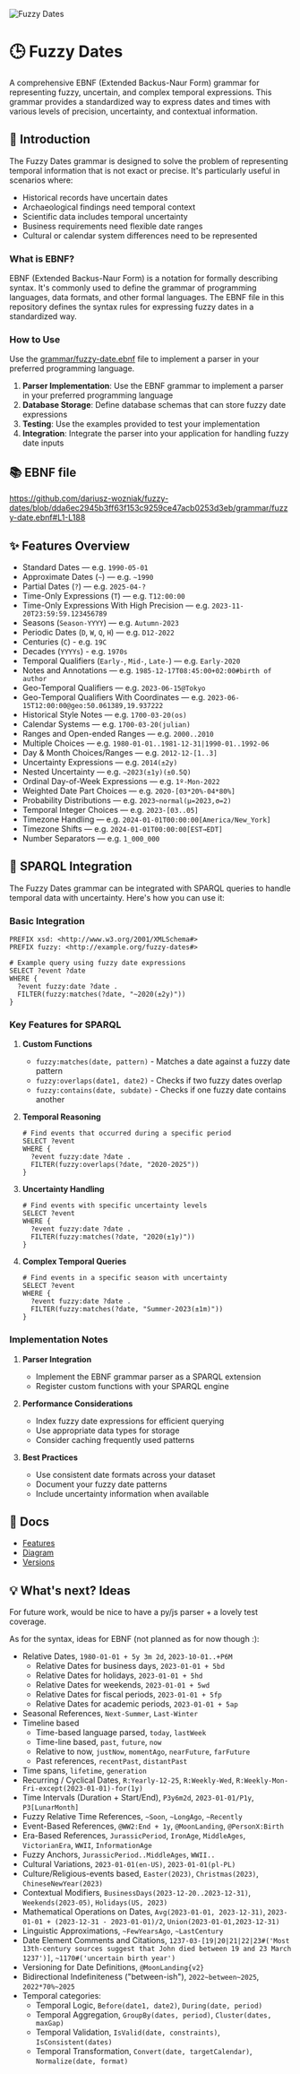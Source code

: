 ![Fuzzy Dates](docs/fuzzy-dates.png)

# 🕒 Fuzzy Dates

A comprehensive EBNF (Extended Backus-Naur Form) grammar for representing fuzzy, uncertain, and complex temporal expressions. This grammar provides a standardized way to express dates and times with various levels of precision, uncertainty, and contextual information.

## 📝 Introduction

The Fuzzy Dates grammar is designed to solve the problem of representing temporal information that is not exact or precise. It's particularly useful in scenarios where:

* Historical records have uncertain dates
* Archaeological findings need temporal context
* Scientific data includes temporal uncertainty
* Business requirements need flexible date ranges
* Cultural or calendar system differences need to be represented

### What is EBNF?

EBNF (Extended Backus-Naur Form) is a notation for formally describing syntax. It's commonly used to define the grammar of programming languages, data formats, and other formal languages. The EBNF file in this repository defines the syntax rules for expressing fuzzy dates in a standardized way.

### How to Use

Use the [grammar/fuzzy-date.ebnf](grammar/fuzzy-date.ebnf) file to implement a parser in your preferred programming language.

1. **Parser Implementation**: Use the EBNF grammar to implement a parser in your preferred programming language
2. **Database Storage**: Define database schemas that can store fuzzy date expressions
3. **Testing**: Use the examples provided to test your implementation
4. **Integration**: Integrate the parser into your application for handling fuzzy date inputs

## 📚 EBNF file

https://github.com/dariusz-wozniak/fuzzy-dates/blob/dda6ec2945b3ff63f153c9259ce47acb0253d3eb/grammar/fuzzy-date.ebnf#L1-L188

## ✨ Features Overview

* Standard Dates — e.g. `1990-05-01`
* Approximate Dates (`~`) — e.g. `~1990`
* Partial Dates (`?`) — e.g. `2025-04-?`
* Time-Only Expressions (`T`) — e.g. `T12:00:00`
* Time-Only Expressions With High Precision — e.g. `2023-11-20T23:59:59.123456789`
* Seasons (`Season-YYYY`) — e.g. `Autumn-2023`
* Periodic Dates (`D`, `W`, `Q`, `H`) — e.g. `D12-2022`
* Centuries (`C`) - e.g. `19C`
* Decades (`YYYYs`) - e.g. `1970s`
* Temporal Qualifiers (`Early-`, `Mid-`, `Late-`) — e.g. `Early-2020`
* Notes and Annotations — e.g. `1985-12-17T08:45:00+02:00#birth of author`
* Geo-Temporal Qualifiers — e.g. `2023-06-15@Tokyo`
* Geo-Temporal Qualifiers With Coordinates — e.g. `2023-06-15T12:00:00@geo:50.061389,19.937222`
* Historical Style Notes — e.g. `1700-03-20(os)`
* Calendar Systems — e.g. `1700-03-20(julian)`
* Ranges and Open-ended Ranges — e.g. `2000..2010`
* Multiple Choices — e.g. `1980-01-01..1981-12-31|1990-01..1992-06`
* Day & Month Choices/Ranges — e.g. `2012-12-[1..3]`
* Uncertainty Expressions — e.g. `2014(±2y)`
* Nested Uncertainty — e.g. `~2023(±1y)(±0.5Q)`
* Ordinal Day-of-Week Expressions — e.g. `1º-Mon-2022`
* Weighted Date Part Choices — e.g. `2020-[03*20%-04*80%]`
* Probability Distributions — e.g. `2023~normal(μ=2023,σ=2)`
* Temporal Integer Choices — e.g. `2023-[03..05]`
* Timezone Handling — e.g. `2024-01-01T00:00:00[America/New_York]`
* Timezone Shifts — e.g. `2024-01-01T00:00:00[EST→EDT]`
* Number Separators — e.g. `1_000_000`

## 🔄 SPARQL Integration

The Fuzzy Dates grammar can be integrated with SPARQL queries to handle temporal data with uncertainty. Here's how you can use it:

### Basic Integration

```sparql
PREFIX xsd: <http://www.w3.org/2001/XMLSchema#>
PREFIX fuzzy: <http://example.org/fuzzy-dates#>

# Example query using fuzzy date expressions
SELECT ?event ?date
WHERE {
  ?event fuzzy:date ?date .
  FILTER(fuzzy:matches(?date, "~2020(±2y)"))
}
```

### Key Features for SPARQL

1. **Custom Functions**
   - `fuzzy:matches(date, pattern)` - Matches a date against a fuzzy date pattern
   - `fuzzy:overlaps(date1, date2)` - Checks if two fuzzy dates overlap
   - `fuzzy:contains(date, subdate)` - Checks if one fuzzy date contains another

2. **Temporal Reasoning**
   ```sparql
   # Find events that occurred during a specific period
   SELECT ?event
   WHERE {
     ?event fuzzy:date ?date .
     FILTER(fuzzy:overlaps(?date, "2020-2025"))
   }
   ```

3. **Uncertainty Handling**
   ```sparql
   # Find events with specific uncertainty levels
   SELECT ?event
   WHERE {
     ?event fuzzy:date ?date .
     FILTER(fuzzy:matches(?date, "2020(±1y)"))
   }
   ```

4. **Complex Temporal Queries**
   ```sparql
   # Find events in a specific season with uncertainty
   SELECT ?event
   WHERE {
     ?event fuzzy:date ?date .
     FILTER(fuzzy:matches(?date, "Summer-2023(±1m)"))
   }
   ```

### Implementation Notes

1. **Parser Integration**
   - Implement the EBNF grammar parser as a SPARQL extension
   - Register custom functions with your SPARQL engine

2. **Performance Considerations**
   - Index fuzzy date expressions for efficient querying
   - Use appropriate data types for storage
   - Consider caching frequently used patterns

3. **Best Practices**
   - Use consistent date formats across your dataset
   - Document your fuzzy date patterns
   - Include uncertainty information when available

## 📃 Docs

* [Features](docs/features.md)
* [Diagram](docs/diagram.md)
* [Versions](docs/versions.md)

## 💡 What's next? Ideas

For future work, would be nice to have a py/js parser + a lovely test coverage.

As for the syntax, ideas for EBNF (not planned as for now though :):

* Relative Dates, `1980-01-01 + 5y 3m 2d`, `2023-10-01..+P6M`
    * Relative Dates for business days, `2023-01-01 + 5bd`
    * Relative Dates for holidays, `2023-01-01 + 5hd`
    * Relative Dates for weekends, `2023-01-01 + 5wd`
    * Relative Dates for fiscal periods, `2023-01-01 + 5fp`
    * Relative Dates for academic periods, `2023-01-01 + 5ap`
* Seasonal References, `Next-Summer`, `Last-Winter`
* Timeline based
    * Time-based language parsed, `today`, `lastWeek`
    * Time-line based, `past`, `future`, `now`
    * Relative to now, `justNow`, `momentAgo`, `nearFuture`, `farFuture`
    * Past references, `recentPast`, `distantPast`
* Time spans, `lifetime`, `generation`
* Recurring / Cyclical Dates, `R:Yearly-12-25`, `R:Weekly-Wed`, `R:Weekly-Mon-Fri-except(2023-01-01)-for(1y)`
* Time Intervals (Duration + Start/End), `P3y6m2d`, `2023-01-01/P1y`, `P3[LunarMonth]`
* Fuzzy Relative Time References, `~Soon`, `~LongAgo`, `~Recently`
* Event-Based References, `@WW2:End + 1y`, `@MoonLanding`, `@PersonX:Birth`
* Era-Based References, `JurassicPeriod`, `IronAge`, `MiddleAges`, `VictorianEra`, `WWII`, `InformationAge`
* Fuzzy Anchors, `JurassicPeriod..MiddleAges`, `WWII..`
* Cultural Variations, `2023-01-01(en-US)`, `2023-01-01(pl-PL)`
* Culture/Religious-events based, `Easter(2023)`, `Christmas(2023)`, `ChineseNewYear(2023)`
* Contextual Modifiers, `BusinessDays(2023-12-20..2023-12-31)`, `Weekends(2023-05)`, `Holidays(US, 2023)`
* Mathematical Operations on Dates, `Avg(2023-01-01, 2023-12-31)`, `2023-01-01 + (2023-12-31 - 2023-01-01)/2`, `Union(2023-01-01,2023-12-31)`
* Linguistic Approximations, `~FewYearsAgo`, `~LastCentury`
* Date Element Comments and Citations, `1237-03-[19|20|21|22|23#('Most 13th-century sources suggest that John died between 19 and 23 March 1237')]`, `~1170#('uncertain birth year')`
* Versioning for Date Definitions, `@MoonLanding{v2}`
* Bidirectional Indefiniteness ("between-ish"), `2022~between~2025`, `2022*70%~2025`
* Temporal categories:
    * Temporal Logic, `Before(date1, date2)`, `During(date, period)`
    * Temporal Aggregation, `GroupBy(dates, period)`, `Cluster(dates, maxGap)`
    * Temporal Validation, `IsValid(date, constraints)`, `IsConsistent(dates)`
    * Temporal Transformation, `Convert(date, targetCalendar)`, `Normalize(date, format)`